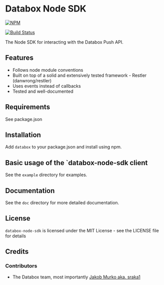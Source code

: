 Databox Node SDK
=======

[![NPM](https://nodei.co/npm/databox.png?downloads=true&stars=true)](https://nodei.co/npm/databox/)

[![Build Status](https://travis-ci.org/sraka1/Databox-Node-SDK.png?branch=master)](https://travis-ci.org/sraka1/Databox-Node-SDK)

The Node SDK for interacting with the Databox Push API.

## Features

* Follows node module conventions
* Built on top of a solid and extensively tested framework - Restler (danwrong/restler)
* Uses events instead of callbacks
* Tested and well-documented

## Requirements

See package.json

## Installation

Add `databox` to your package.json and install using npm.

## Basic usage of the `databox-node-sdk client

See the `example` directory for examples. 

## Documentation

See the `doc` directory for more detailed documentation. 

## License

`databox-node-sdk` is licensed under the MIT License - see the LICENSE file for details

## Credits

### Contributors

- The Databox team, most importantly [Jakob Murko aka. sraka1](http://github.com/sraka1) 










